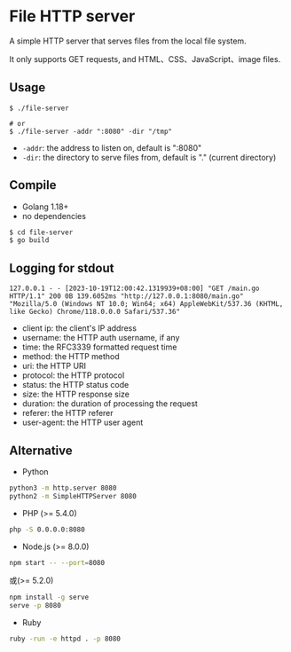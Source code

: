 # File HTTP server

A simple HTTP server that serves files from the local file system.

It only supports GET requests, and HTML、CSS、JavaScript、image files. 

## Usage

```
$ ./file-server

# or
$ ./file-server -addr ":8080" -dir "/tmp"
```
- `-addr`: the address to listen on, default is ":8080"
- `-dir`: the directory to serve files from, default is "." (current directory)

## Compile

- Golang 1.18+
- no dependencies

```bash
$ cd file-server
$ go build
```

## Logging for stdout

```
127.0.0.1 - - [2023-10-19T12:00:42.1319939+08:00] "GET /main.go HTTP/1.1" 200 0B 139.6052ms "http://127.0.0.1:8080/main.go" "Mozilla/5.0 (Windows NT 10.0; Win64; x64) AppleWebKit/537.36 (KHTML, like Gecko) Chrome/118.0.0.0 Safari/537.36"
```
- client ip: the client's IP address
- username: the HTTP auth username, if any
- time: the RFC3339 formatted request time
- method: the HTTP method
- uri: the HTTP URI
- protocol: the HTTP protocol
- status: the HTTP status code
- size: the HTTP response size
- duration: the duration of processing the request
- referer: the HTTP referer
- user-agent: the HTTP user agent


## Alternative
- Python
```bash
python3 -m http.server 8080
python2 -m SimpleHTTPServer 8080
```

- PHP (>= 5.4.0)
```bash
php -S 0.0.0.0:8080
```

- Node.js (>= 8.0.0)
```bash
npm start -- --port=8080
```
或(>= 5.2.0)
```bash
npm install -g serve
serve -p 8080
```

- Ruby
```bash
ruby -run -e httpd . -p 8080
```